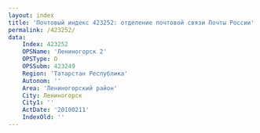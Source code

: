 ```yaml
---
layout: index
title: 'Почтовый индекс 423252: отделение почтовой связи Почты России'
permalink: /423252/
data:
    Index: 423252
    OPSName: 'Лениногорск 2'
    OPSType: О
    OPSSubm: 423249
    Region: 'Татарстан Республика'
    Autonom: ''
    Area: 'Лениногорский район'
    City: Лениногорск
    City1: ''
    ActDate: '20100211'
    IndexOld: ''
---
```

